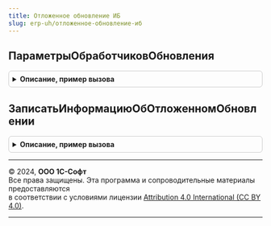 ```yaml
---
title: Отложенное обновление ИБ
slug: erp-uh/отложенное-обновление-иб
---
```



## ПараметрыОбработчиковОбновления
<details style="margin: 1em 0; padding: 0.5em; border: 1px solid #ccc; border-radius: 6px;">

<summary style="font-weight: bold; cursor: pointer;">Описание, пример вызова</summary>

```bsl

// Возвращает параметры обработчиков отложенного обновления
//
// Параметры:
//  ИдентификаторПараметров	 - Строка - уникальный идентификатор параметров
//  ЗначениеПоУмолчанию		 - Произвольный - значение, которое будет присвоено параметрам, если они отсутствуют.
//
// Возвращаемое значение:
//  Соответствие - Содержит параметры обработчиков отложенного обновления.
//
Функция ПараметрыОбработчиковОбновления(ИдентификаторПараметров, ЗначениеПоУмолчанию = Неопределено) Экспорт
```

Пример вызова
```bsl
Результат = ОтложенноеОбновлениеИБ.ПараметрыОбработчиковОбновления(ИдентификаторПараметров, ЗначениеПоУмолчанию);
```
</details>

## ЗаписатьИнформациюОбОтложенномОбновлении
<details style="margin: 1em 0; padding: 0.5em; border: 1px solid #ccc; border-radius: 6px;">

<summary style="font-weight: bold; cursor: pointer;">Описание, пример вызова</summary>

```bsl

// Записывает в константу ПараметрыОбработчиковОбновления информацию об отложенном обновлении.
//
// Параметры:
//  ПараметрыОбработчиковОбновления	 - Структура - Содержит сохраняемые параметры в константе "ПараметрыОбработчиковОбновления"
//  необходимые для последующей обработки отложенным обработчиком обновления
//  МоментВремени					 - МоментВремени - Момент времени документа, на котором закончилась выполнение отложенного обработчика обновления
//  ИмяКлюча						 - Строка		 - Имя ключа сохраняемого значения в структуре "ПараметрыОбработчиковОбновления".
//
Процедура ЗаписатьИнформациюОбОтложенномОбновлении(ПараметрыОбработчиковОбновления, МоментВремени, ИмяКлюча) Экспорт
```

Пример вызова
```bsl
ОтложенноеОбновлениеИБ.ЗаписатьИнформациюОбОтложенномОбновлении(ПараметрыОбработчиковОбновления, МоментВремени, ИмяКлюча) 
```
</details>

---

© 2024, **ООО 1С-Софт**  
Все права защищены. Эта программа и сопроводительные материалы предоставляются  
в соответствии с условиями лицензии [Attribution 4.0 International (CC BY 4.0)](https://creativecommons.org/licenses/by/4.0/legalcode).

---
